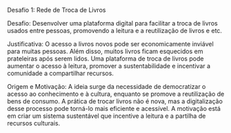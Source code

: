  Desafio 1: Rede de Troca de Livros

Desafio:
Desenvolver uma plataforma digital para facilitar a troca de livros usados entre pessoas, promovendo a leitura e a reutilização de livros e etc.

Justificativa:
O acesso a livros novos pode ser economicamente inviável para muitas pessoas. Além disso, muitos livros ficam esquecidos em prateleiras após serem lidos. Uma plataforma de troca de livros pode aumentar o acesso à leitura, promover a sustentabilidade e incentivar a comunidade a compartilhar recursos.

Origem e Motivação:
A ideia surge da necessidade de democratizar o acesso ao conhecimento e à cultura, enquanto se promove a reutilização de bens de consumo. A prática de trocar livros não é nova, mas a digitalização desse processo pode torná-lo mais eficiente e acessível. A motivação está em criar um sistema sustentável que incentive a leitura e a partilha de recursos culturais.

